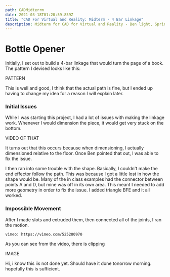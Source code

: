 ```yaml
---
path: CADMidterrm
date: 2021-03-18T01:20:59.859Z
title: "CAD For Virtual and Reality: Midterm - 4 Bar Linkage"
description: Midterm for CAD for Virtual and Reality - Ben light, Spring 2021
---
```

# Bottle Opener

Initially, I set out to build a 4-bar linkage that would turn the page of a book. The pattern I devised looks like this:

PATTERN

This is well and good, I think that the actual path is fine, but I ended up having to change my idea for a reason I will explain later.

### Initial Issues

While I was starting this project, I had a lot of issues with making the linkage work. Whenever I would dimension the piece, it would get very stuck on the bottom.

VIDEO OF THAT

It turns out that this occurs because when dimensioning, I actually dimensioned relative to the floor. Once Ben pointed that out, I was able to fix the issue.

I then ran into some trouble with the shape. Basically, I couldn't make the end effector follow the path. This was because I got a little lost in how the shape would be. Many of the in class examples had the connector between points A and D, but mine was off in its own area. This meant I needed to add more geometry in order to fix the issue. I added triangle BFE and it all worked.

### Impossible Movement

After I made slots and extruded them, then connected all of the joints, I ran the motion.

`vimeo: https://vimeo.com/525280970`

As you can see from the video, there is clipping 

IMAGE

Hi, i know this iis not done yet. Should have it done tonorrow morning. hopefully this is sufficient. 